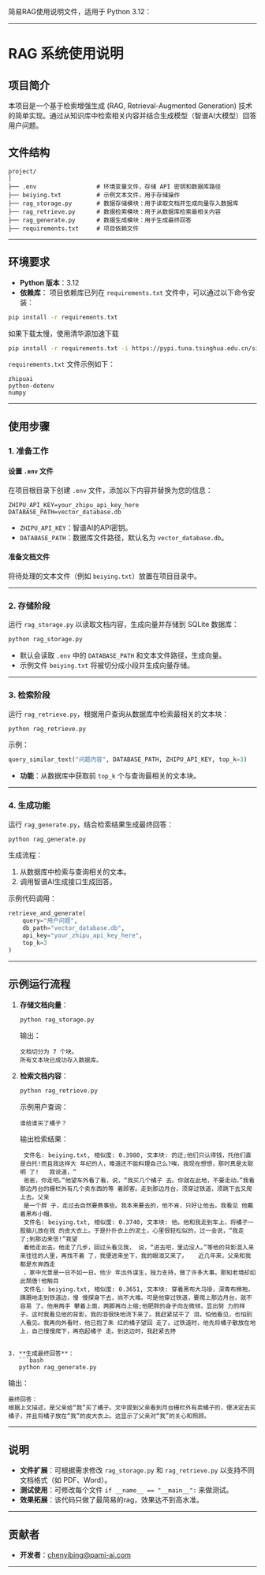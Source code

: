 简易RAG使用说明文件，适用于 Python 3.12：

---

# RAG 系统使用说明

## 项目简介

本项目是一个基于检索增强生成 (RAG, Retrieval-Augmented Generation) 技术的简单实现。通过从知识库中检索相关内容并结合生成模型（智谱AI大模型）回答用户问题。

## 文件结构

```
project/
│
├── .env                 # 环境变量文件，存储 API 密钥和数据库路径
├── beiying.txt          # 示例文本文件，用于存储操作
├── rag_storage.py       # 数据存储模块：用于读取文档并生成向量存入数据库
├── rag_retrieve.py      # 数据检索模块：用于从数据库检索最相关内容
├── rag_generate.py      # 数据生成模块：用于生成最终回答
├── requirements.txt     # 项目依赖文件
```

---

## 环境要求

- **Python 版本**：3.12
- **依赖库**：
  项目依赖库已列在 `requirements.txt` 文件中，可以通过以下命令安装：

```bash
pip install -r requirements.txt
```

如果下载太慢，使用清华源加速下载

``` bash
pip install -r requirements.txt -i https://pypi.tuna.tsinghua.edu.cn/simple
```

`requirements.txt` 文件示例如下：
```plaintext
zhipuai
python-dotenv
numpy
```

---

## 使用步骤

### 1. 准备工作

#### **设置 `.env` 文件**
在项目根目录下创建 `.env` 文件，添加以下内容并替换为您的信息：
```plaintext
ZHIPU_API_KEY=your_zhipu_api_key_here
DATABASE_PATH=vector_database.db
```

- `ZHIPU_API_KEY`：智谱AI的API密钥。
- `DATABASE_PATH`：数据库文件路径，默认名为 `vector_database.db`。

#### **准备文档文件**
将待处理的文本文件（例如 `beiying.txt`）放置在项目目录中。

---

### 2. 存储阶段

运行 `rag_storage.py` 以读取文档内容，生成向量并存储到 SQLite 数据库：

```bash
python rag_storage.py
```

- 默认会读取 `.env` 中的 `DATABASE_PATH` 和文本文件路径，生成向量。
- 示例文件 `beiying.txt` 将被切分成小段并生成向量存储。

---

### 3. 检索阶段

运行 `rag_retrieve.py`，根据用户查询从数据库中检索最相关的文本块：

```bash
python rag_retrieve.py
```

示例：
```python
query_similar_text("问题内容", DATABASE_PATH, ZHIPU_API_KEY, top_k=3)
```

- **功能**：从数据库中获取前 `top_k` 个与查询最相关的文本块。

---

### 4. 生成功能

运行 `rag_generate.py`，结合检索结果生成最终回答：

```bash
python rag_generate.py
```

生成流程：
1. 从数据库中检索与查询相关的文本。
2. 调用智谱AI生成接口生成回答。

示例代码调用：
```python
retrieve_and_generate(
    query="用户问题",
    db_path="vector_database.db",
    api_key="your_zhipu_api_key_here",
    top_k=3
)
```

---

## 示例运行流程

1. **存储文档向量**：
   ```bash
   python rag_storage.py
   ```
   输出：
   ```plaintext
   文档切分为 7 个块。
   所有文本块已成功存入数据库。
   ```

2. **检索文档内容**：
   ```bash
   python rag_retrieve.py
   ```
   示例用户查询：
   ```plaintext
   谁给谁买了橘子？
   ```
   输出检索结果：
   ``` plaintext
    文件名: beiying.txt, 相似度: 0.3980, 文本块: 的迂;他们只认得钱，托他们直是白托!而且我这样大 年纪的人，难道还不能料理自己么?唉，我现在想想，那时真是太聪明 了!   我说道，“
    爸爸，你走吧。”他望车外看了看，说，“我买几个橘子 去。你就在此地，不要走动。”我看那边月台的栅栏外有几个卖东西的等 着顾客。走到那边月台，须穿过铁道，须跳下去又爬上去。父亲
    是一个胖 子，走过去自然要费事些。我本来要去的，他不肯，只好让他去。我看见 他戴着黑布小帽，
    文件名: beiying.txt, 相似度: 0.3740, 文本块: 他。他和我走到车上，将橘子一股脑儿放在我 的皮大衣上。于是扑扑衣上的泥土，心里很轻松似的，过一会说，“我走 了;到那边来信!”我望
    着他走出去。他走了几步，回过头看见我， 说，“进去吧，里边没人。”等他的背影混入来来往往的人里，再找不着 了，我便进来坐下，我的眼泪又来了。   近几年来，父亲和我都是东奔西走
    ，家中光景是一日不如一日。他少 年出外谋生，独力支持，做了许多大事。那知老境却如此颓唐!他触目
    文件名: beiying.txt, 相似度: 0.3651, 文本块: 穿着黑布大马褂，深青布棉袍，蹒跚地走到铁道边，慢 慢探身下去，尚不大难。可是他穿过铁道，要爬上那边月台，就不容易 了。他用两手 攀着上面，两脚再向上缩;他肥胖的身子向左微倾，显出努 力的样子。这时我看见他的背影，我的泪很快地流下来了。我赶紧拭干了 泪，怕他看见，也怕别人看见。我再向外看时，他已抱了朱 红的橘子望回 走了。过铁道时，他先将橘子散放在地上，自己慢慢爬下，再抱起橘子 走。到这边时，我赶紧去搀

```

3. **生成最终回答**：
   ```bash
   python rag_generate.py
   ```
   输出：
   ```plaintext
   最终回答：
根据上文描述，是父亲给“我”买了橘子。文中提到父亲看到月台栅栏外有卖橘子的，便决定去买橘子，并且将橘子放在“我”的皮大衣上。这显示了父亲对“我”的关心和照顾。
   ```

---

## 说明

- **文件扩展**：可根据需求修改 `rag_storage.py` 和 `rag_retrieve.py` 以支持不同文档格式（如 PDF、Word）。
- **测试使用**：可修改每个文件 `if __name__ == "__main__":` 来做测试。
- **效果拓展**：该代码只做了最简易的rag，效果达不到高水准。 

---

## 贡献者

- **开发者**：chenyibing@pami-ai.com

---
